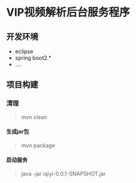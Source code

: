 # VIP视频解析后台服务程序

## 开发环境
 * eclipse 
 * spring boot2.*
 * ....

## 项目构建
### 清理
 > mvn clean
#### 生成jar包 
 > mvn package
#### 启动服务
 > java -jar iqiyi-0.0.1-SNAPSHOT.jar


